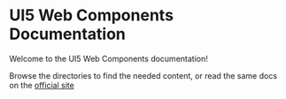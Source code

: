 # UI5 Web Components Documentation

Welcome to the UI5 Web Components documentation!

Browse the directories to find the needed content, or read the same docs on the [official site](https://ui5.github.io/webcomponents/playground)
